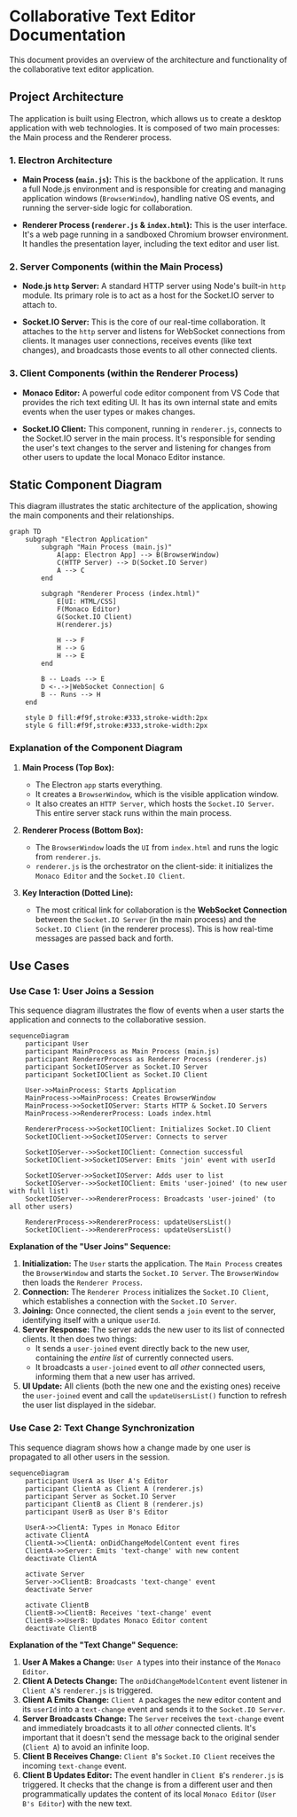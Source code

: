 # Collaborative Text Editor Documentation

This document provides an overview of the architecture and functionality of the collaborative text editor application.

## Project Architecture

The application is built using Electron, which allows us to create a desktop application with web technologies. It is composed of two main processes: the Main process and the Renderer process.

### 1. Electron Architecture

*   **Main Process (`main.js`):** This is the backbone of the application. It runs a full Node.js environment and is responsible for creating and managing application windows (`BrowserWindow`), handling native OS events, and running the server-side logic for collaboration.

*   **Renderer Process (`renderer.js` & `index.html`):** This is the user interface. It's a web page running in a sandboxed Chromium browser environment. It handles the presentation layer, including the text editor and user list.

### 2. Server Components (within the Main Process)

*   **Node.js `http` Server:** A standard HTTP server using Node's built-in `http` module. Its primary role is to act as a host for the Socket.IO server to attach to.

*   **Socket.IO Server:** This is the core of our real-time collaboration. It attaches to the `http` server and listens for WebSocket connections from clients. It manages user connections, receives events (like text changes), and broadcasts those events to all other connected clients.

### 3. Client Components (within the Renderer Process)

*   **Monaco Editor:** A powerful code editor component from VS Code that provides the rich text editing UI. It has its own internal state and emits events when the user types or makes changes.

*   **Socket.IO Client:** This component, running in `renderer.js`, connects to the Socket.IO server in the main process. It's responsible for sending the user's text changes to the server and listening for changes from other users to update the local Monaco Editor instance.

## Static Component Diagram

This diagram illustrates the static architecture of the application, showing the main components and their relationships.

```mermaid
graph TD
    subgraph "Electron Application"
        subgraph "Main Process (main.js)"
            A[app: Electron App] --> B(BrowserWindow)
            C(HTTP Server) --> D(Socket.IO Server)
            A --> C
        end

        subgraph "Renderer Process (index.html)"
            E[UI: HTML/CSS]
            F(Monaco Editor)
            G(Socket.IO Client)
            H(renderer.js)

            H --> F
            H --> G
            H --> E
        end

        B -- Loads --> E
        D <-.->|WebSocket Connection| G
        B -- Runs --> H
    end

    style D fill:#f9f,stroke:#333,stroke-width:2px
    style G fill:#f9f,stroke:#333,stroke-width:2px
```

### Explanation of the Component Diagram

1.  **Main Process (Top Box):**
    *   The Electron `app` starts everything.
    *   It creates a `BrowserWindow`, which is the visible application window.
    *   It also creates an `HTTP Server`, which hosts the `Socket.IO Server`. This entire server stack runs within the main process.

2.  **Renderer Process (Bottom Box):**
    *   The `BrowserWindow` loads the `UI` from `index.html` and runs the logic from `renderer.js`.
    *   `renderer.js` is the orchestrator on the client-side: it initializes the `Monaco Editor` and the `Socket.IO Client`.

3.  **Key Interaction (Dotted Line):**
    *   The most critical link for collaboration is the **WebSocket Connection** between the `Socket.IO Server` (in the main process) and the `Socket.IO Client` (in the renderer process). This is how real-time messages are passed back and forth.

## Use Cases

### Use Case 1: User Joins a Session

This sequence diagram illustrates the flow of events when a user starts the application and connects to the collaborative session.

```mermaid
sequenceDiagram
    participant User
    participant MainProcess as Main Process (main.js)
    participant RendererProcess as Renderer Process (renderer.js)
    participant SocketIOServer as Socket.IO Server
    participant SocketIOClient as Socket.IO Client

    User->>MainProcess: Starts Application
    MainProcess->>MainProcess: Creates BrowserWindow
    MainProcess->>SocketIOServer: Starts HTTP & Socket.IO Servers
    MainProcess->>RendererProcess: Loads index.html

    RendererProcess->>SocketIOClient: Initializes Socket.IO Client
    SocketIOClient->>SocketIOServer: Connects to server

    SocketIOServer-->>SocketIOClient: Connection successful
    SocketIOClient->>SocketIOServer: Emits 'join' event with userId

    SocketIOServer->>SocketIOServer: Adds user to list
    SocketIOServer-->>SocketIOClient: Emits 'user-joined' (to new user with full list)
    SocketIOServer-->>RendererProcess: Broadcasts 'user-joined' (to all other users)

    RendererProcess->>RendererProcess: updateUsersList()
    SocketIOClient-->>RendererProcess: updateUsersList()
```

**Explanation of the "User Joins" Sequence:**

1.  **Initialization:** The `User` starts the application. The `Main Process` creates the `BrowserWindow` and starts the `Socket.IO Server`. The `BrowserWindow` then loads the `Renderer Process`.
2.  **Connection:** The `Renderer Process` initializes the `Socket.IO Client`, which establishes a connection with the `Socket.IO Server`.
3.  **Joining:** Once connected, the client sends a `join` event to the server, identifying itself with a unique `userId`.
4.  **Server Response:** The server adds the new user to its list of connected clients. It then does two things:
    *   It sends a `user-joined` event directly back to the new user, containing the *entire list* of currently connected users.
    *   It broadcasts a `user-joined` event to *all other* connected users, informing them that a new user has arrived.
5.  **UI Update:** All clients (both the new one and the existing ones) receive the `user-joined` event and call the `updateUsersList()` function to refresh the user list displayed in the sidebar.

### Use Case 2: Text Change Synchronization

This sequence diagram shows how a change made by one user is propagated to all other users in the session.

```mermaid
sequenceDiagram
    participant UserA as User A's Editor
    participant ClientA as Client A (renderer.js)
    participant Server as Socket.IO Server
    participant ClientB as Client B (renderer.js)
    participant UserB as User B's Editor

    UserA->>ClientA: Types in Monaco Editor
    activate ClientA
    ClientA->>ClientA: onDidChangeModelContent event fires
    ClientA->>Server: Emits 'text-change' with new content
    deactivate ClientA

    activate Server
    Server->>ClientB: Broadcasts 'text-change' event
    deactivate Server

    activate ClientB
    ClientB->>ClientB: Receives 'text-change' event
    ClientB->>UserB: Updates Monaco Editor content
    deactivate ClientB
```

**Explanation of the "Text Change" Sequence:**

1.  **User A Makes a Change:** `User A` types into their instance of the `Monaco Editor`.
2.  **Client A Detects Change:** The `onDidChangeModelContent` event listener in `Client A`'s `renderer.js` is triggered.
3.  **Client A Emits Change:** `Client A` packages the new editor content and its `userId` into a `text-change` event and sends it to the `Socket.IO Server`.
4.  **Server Broadcasts Change:** The `Server` receives the `text-change` event and immediately broadcasts it to all *other* connected clients. It's important that it doesn't send the message back to the original sender (`Client A`) to avoid an infinite loop.
5.  **Client B Receives Change:** `Client B`'s `Socket.IO Client` receives the incoming `text-change` event.
6.  **Client B Updates Editor:** The event handler in `Client B`'s `renderer.js` is triggered. It checks that the change is from a different user and then programmatically updates the content of its local `Monaco Editor` (`User B's Editor`) with the new text.
